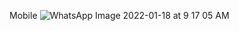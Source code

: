 Mobile
![WhatsApp Image 2022-01-18 at 9 17 05 AM](https://user-images.githubusercontent.com/42654690/149907692-9fbbe473-cd47-4f79-aff7-977bdf8b17ea.jpeg)
